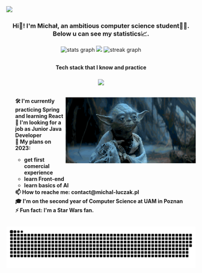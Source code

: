 <img src="200h.gif" />

<h3 align="center">Hi👋! I'm Michał, an ambitious computer science student👨‍💻. Below u can see my statistics📈.</h3>

<div align="center">
  <img src="https://github-readme-stats.vercel.app/api?username=michal-luczak&hide_title=false&hide_rank=false&show_icons=true&include_all_commits=true&count_private=true&disable_animations=false&theme=dark&locale=en&hide_border=true" height="121" alt="stats graph"  />
  <img src="https://github-readme-stats.vercel.app/api/top-langs/?username=michal-luczak&layout=compact&theme=dark&hide_border=true" height="121"/>
  <img src="https://streak-stats.demolab.com?user=michal-luczak&locale=en&mode=daily&theme=dark&hide_border=true&date_format=j M[ Y]" height="121" alt="streak graph"  />
</div>

##

<p align="center"><b>Tech stack that I know and practice</b></p>

###

<p align="center">
  <a href="https://skillicons.dev">
    <img src="https://skillicons.dev/icons?i=java,spring,docker,redis,mysql,postgres,mongodb,git,linux,html,css,maven,python, gradle, react, aws" />
  </a>
</p>

##

<img align="right" height="175" src="yoda.gif"  />

###

<p align="left"><b>
        <ul style="list-style-type: none;">
            🛠️ I'm currently practicing Spring and learning React<br>
            🤔 I'm looking for a job as Junior Java Developer<br>
            📅 My plans on 2023:
            <ul>
                <li>get first comercial experience</li>  
                <li>learn Front-end</li>
                <li>learn basics of AI</li>
            </ul>
            📫 How to reache me: contact@michal-luczak.pl<br>
            🎓 I'm on the second year of Computer Science at UAM in Poznan<br>
            ⚡ Fun fact: I'm a Star Wars fan.
        </ul>
</b></p>

##

<div align="center">
  <img alt="snake eating my contributions" src = "https://raw.githubusercontent.com/michal-luczak/michal-luczak/output/github-contribution-grid-snake-dark.svg"/>
</div>

###
